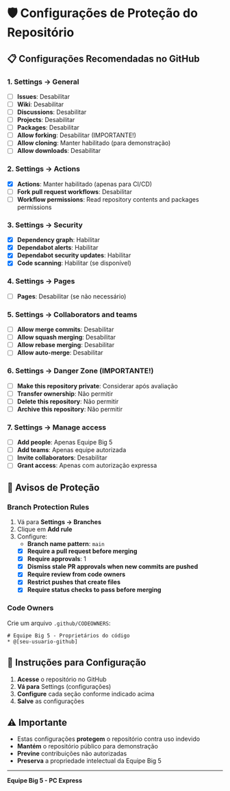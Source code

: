 # 🛡️ Configurações de Proteção do Repositório

## 📋 **Configurações Recomendadas no GitHub**

### **1. Settings → General**

- [ ] **Issues**: Desabilitar
- [ ] **Wiki**: Desabilitar
- [ ] **Discussions**: Desabilitar
- [ ] **Projects**: Desabilitar
- [ ] **Packages**: Desabilitar
- [ ] **Allow forking**: Desabilitar (IMPORTANTE!)
- [ ] **Allow cloning**: Manter habilitado (para demonstração)
- [ ] **Allow downloads**: Desabilitar

### **2. Settings → Actions**

- [x] **Actions**: Manter habilitado (apenas para CI/CD)
- [ ] **Fork pull request workflows**: Desabilitar
- [ ] **Workflow permissions**: Read repository contents and packages permissions

### **3. Settings → Security**

- [x] **Dependency graph**: Habilitar
- [x] **Dependabot alerts**: Habilitar
- [x] **Dependabot security updates**: Habilitar
- [x] **Code scanning**: Habilitar (se disponível)

### **4. Settings → Pages**

- [ ] **Pages**: Desabilitar (se não necessário)

### **5. Settings → Collaborators and teams**

- [ ] **Allow merge commits**: Desabilitar
- [ ] **Allow squash merging**: Desabilitar
- [ ] **Allow rebase merging**: Desabilitar
- [ ] **Allow auto-merge**: Desabilitar

### **6. Settings → Danger Zone (IMPORTANTE!)**

- [ ] **Make this repository private**: Considerar após avaliação
- [ ] **Transfer ownership**: Não permitir
- [ ] **Delete this repository**: Não permitir
- [ ] **Archive this repository**: Não permitir

### **7. Settings → Manage access**

- [ ] **Add people**: Apenas Equipe Big 5
- [ ] **Add teams**: Apenas equipe autorizada
- [ ] **Invite collaborators**: Desabilitar
- [ ] **Grant access**: Apenas com autorização expressa

## 🚨 **Avisos de Proteção**

### **Branch Protection Rules**

1. Vá para **Settings → Branches**
2. Clique em **Add rule**
3. Configure:
   - **Branch name pattern**: `main`
   - [x] **Require a pull request before merging**
   - [x] **Require approvals**: 1
   - [x] **Dismiss stale PR approvals when new commits are pushed**
   - [x] **Require review from code owners**
   - [x] **Restrict pushes that create files**
   - [x] **Require status checks to pass before merging**

### **Code Owners**

Crie um arquivo `.github/CODEOWNERS`:

```
# Equipe Big 5 - Proprietários do código
* @[seu-usuario-github]
```

## 📝 **Instruções para Configuração**

1. **Acesse** o repositório no GitHub
2. **Vá para** Settings (configurações)
3. **Configure** cada seção conforme indicado acima
4. **Salve** as configurações

## ⚠️ **Importante**

- Estas configurações **protegem** o repositório contra uso indevido
- **Mantém** o repositório público para demonstração
- **Previne** contribuições não autorizadas
- **Preserva** a propriedade intelectual da Equipe Big 5

---

**Equipe Big 5 - PC Express**
